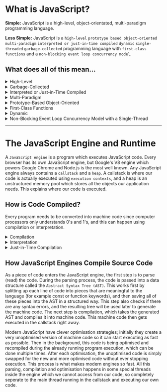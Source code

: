 # What is JavaScript?

**Simple:** JavaScript is a high-level, object-orientated, multi-paradigm programming language.

**Less Simple:** JavaScript is a `high-level` `prototype based object-oriented` `multi-paradigm` `interpreted or just-in-time compiled` `dynamic` `single-threaded` `garbage-collected` programming language with `first-class functions` and a `non-blocking event loop concurrency model`.

## What does all of this mean...

<details>
<summary>High-Level</summary>
Every program needs hardware resources such as memory and a CPU to do its work. Low-level languages (C) require you to manually manage these resources, for example asking the computer for memory to create a new variable. High-level languages (JS, Python) have abstractions which take all of that work away from us. This makes a language easier to learn and use, although these programs will never be as fast or optimised as those written in C. One powerful tool which takes memory management away from us is `Garbage Collection`.
</details>

<details>
<summary>Garbage-Collected</summary>
Garbage collection is an algorithm within the JavaScript engine which automatically removes old and used objects from the computer memory, ensuring it doesnt get clogged up with unnecessary stuff.
</details>

<details>
<summary>Interpreted or Just-in-Time Compiled</summary>
A computers processor only understands 0's and 1's, machine code. Since this isn't practical, we write human readable code which is an abstraction over machine code. This code eventually needs to be translated into machine code and that step can be either compiling or interpreting. This step is necessary in every single programming language - in the case of JavaScript; this happens inside the JavaScript engine.
</details>

<details>
<summary>Multi-Paradigm</summary>
JavaScript is a multi-paradigm language, which adds to its popularity. A paradigm is an approach and overall mindset of structuring our code, which influences the coding style and technique in a project. Paradigms can also be classified as Imperative (what the program does without explicitly specifying its control flow) or Declerative (how the program should do something by explicitly specifying each instruction step-by-step). Most languages are one or the other, but three popular paradigms are:

- Procedural programming - logical step-by-step instructions
- Object-oriented programming (OOP)
- Functional programming (FP)
</details>

<details>
<summary>Prototype-Based Object-Oriented</summary>
Almost everything in JavaScript is an object, except primitive values; numbers, strings, booleans, undefined, null, symbols and bigints. Arrays are just objects, and `prototypal inheritance` is the reason we can use `.push` on an array. We create arrays from an array blueprint/template called the `prototype`, which contains all the array methods. The arrays we create in our code then inherit these methods from the template, which enables us to use them on the arrays.
</details>

<details>
<summary>First-Class Functions</summary>
Functions are treated like regular variables and so we can pass functions into other functions, and return functions from functions. This enables a lot of powerful techniques to be used, and allows for functional programming - one of the aforementioned paradigms.
</details>

<details>
<summary>Dynamic</summary>
JavaScript is dynamically typed, we dont assign data types to variables - they only become known when the JavaScript engine executes our code. The type of variable can easily be changed as we reassign variables. In most other programming languages, you have to manually assign types to variables, which prevents a lot of bugs from happening - TypeScript enables the use of types with JavaScript.
</details>

<details>
<summary>Non-Blocking Event Loop Concurrency Model with a Single-Thread</summary>
A `concurrency model` is how the JavaScript engine handles multiple tasks happening at the same time, and a `thread` is a set of instructions that is executed in the computers CPU - its where our code is executed in the machines processor.

JavaScript runs in a `single-thread` which can only handle one thing at a time. If there's a long-running task like fetching data from a remote server, it'd block the single-thread where the code is running - and so we need a `non-blocking` way of handling multiple things at the same time. By using an `event loop`, JavaScript takes long running tasks, executes them in the background, and then puts them back in the main thread once they're finished. This is JavaScripts non-blocking event loop concurrency model with a single thread - simplified.

</details>

---

# The JavaScript Engine and Runtime

A `JavaScript engine` is a program which executes JavaScript code. Every browser has its own JavaScript engine, but Google's V8 engine which powers Google Chrome and Node.js is the most well known. Any JavaScript engine always contains a `callstack` and a `heap`. A callstack is where our code is actually executed using `execution contexts`, and a heap is an unstructured memory pool which stores all the objects our application needs. This explains where our code is executed.

## How is Code Compiled?

Every program needs to be converted into machine code since computer processors only understands 0's and 1's, and this can happen using compilation or interpretation.

<details>
<summary>Compilation</summary>
Compilation is when entire source code is converted into machine code at once, and written to a binary file (portable file) that can be executed by any computer. It's a two step process; first the machine code is built, then it's executed in the CPU. Execution can happen way after the compilation; any application being used right now had been compiled before, and its being executed way after its compilation.

**Source code** &rarr; Step 1: Compilation &rarr; **Portable file:** Machine code &rarr; Step 2: Execution &rarr; Program running

</details>

<details>
<summary>Interpretation</summary>
Interpretation is when an interpreter runs through the source code and executes it line by line. There's no two-step process like in compilation, the code is read and executed at the same time right before it's executed, not ahead of time. For this reason, it's much slower than compiled languages.

**Source code** &rarr; Step 1: Execution line by line &rarr; Program running

</details>

<details>
<summary>Just-in-Time Compilation</summary>
Just-in-time compilation is when entire code is converted into machine code at once, and executed immediately. This is a combination of compilation and interpretation; there are still the two steps of regular ahead-of-time compilation, but there is no portable file to execute, and execution happens immediately after compilation.

**Source code** &rarr; Step 1: Compilation &rarr; Machine code &rarr; Step 2: Immediate execution &rarr; Program running

</details>

## How JavaScript Engines Compile Source Code

As a piece of code enters the JavaScript engine, the first step is to parse (read) the code. During the parsing process, the code is passed into a data structure called the `Abstract Syntax Tree (AST)`. This works first by splitting up each line of code into pieces that are meaningful to the language (for example const or function keywords), and then saving all of these pieces into the AST in a structured way. This step also checks if there are any syntax errors, and the resulting tree will be used later to generate the machine code. The next step is compilation, which takes the generated AST and compiles it into machine code. This machine code then gets executed in the callstack right away.

Modern JavaScript have clever optimisation strategies; initially they create a very unoptimised version of machine code so it can start executing as fast as possible. Then in the background, this code is being optimised and recompiled during the already running program execution, which can be done multiple times. After each optimisation, the unoptimised code is simply swapped for the new and more optimised code without ever stopping execution. This process is what makes modern engines so fast. All this parsing, compilation and optimisation happens in some special threads inside the engine which we cannot access from our code, so completely seperate to the main thread running in the callstack and executing our own code.
